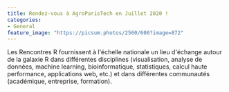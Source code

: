 ```yaml
---
title: Rendez-vous à AgroParisTech en Juillet 2020 !
categories:
- General
feature_image: "https://picsum.photos/2560/600?image=872"
---
```


Les Rencontres R fournissent à l'échelle nationale un lieu d'échange
autour de la galaxie R dans différentes disciplines (visualisation,
analyse de données, machine learning, bioinformatique, statistiques,
calcul haute performance, applications web, etc.) et dans différentes
communautés (académique, entreprise, formation).

